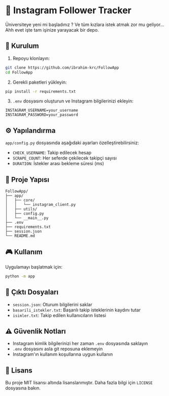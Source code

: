 # 📱 Instagram Follower Tracker
Üniversiteye yeni mi başladınız ? Ve tüm kızlara istek atmak zor mu geliyor... Ahh evet işte tam işinize yarayacak bir depo.

## 🚀 Kurulum

1. Repoyu klonlayın:
```bash
git clone https://github.com/ibrahim-krc/FollowApp
cd FollowApp
```

2. Gerekli paketleri yükleyin:
```bash
pip install -r requirements.txt
```

3. `.env` dosyasını oluşturun ve Instagram bilgilerinizi ekleyin:
```env
INSTAGRAM_USERNAME=your_username
INSTAGRAM_PASSWORD=your_password
```

## ⚙️ Yapılandırma

`app/config.py` dosyasında aşağıdaki ayarları özelleştirebilirsiniz:

- `CHECK_USERNAME`: Takip edilecek hesap
- `SCRAPE_COUNT`: Her seferde çekilecek takipçi sayısı
- `DURATION`: İstekler arası bekleme süresi (ms)

## 📂 Proje Yapısı

```
FollowApp/
├── app/
│   ├── core/
│   │   └── instagram_client.py
│   ├── utils/
│   ├── config.py
│   └── __main__.py
├── .env
├── requirements.txt
├── session.json
└── README.md
```

## 🎮 Kullanım

Uygulamayı başlatmak için:

```bash
python -m app
```

## 📝 Çıktı Dosyaları

- `session.json`: Oturum bilgilerini saklar
- `basarili_istekler.txt`: Başarılı takip isteklerinin kaydını tutar
- `isimler.txt`: Takip edilen kullanıcıların listesi

## ⚠️ Güvenlik Notları

- Instagram kimlik bilgilerinizi her zaman `.env` dosyasında saklayın
- `.env` dosyasını asla git reposuna eklemeyin
- Instagram'ın kullanım koşullarına uygun kullanın

## 📄 Lisans

Bu proje MIT lisansı altında lisanslanmıştır. Daha fazla bilgi için `LICENSE` dosyasına bakın.
